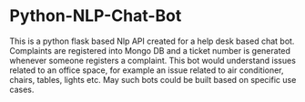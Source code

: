 # Python-NLP-Chat-Bot
This is a python flask based Nlp API created for a help desk based chat bot. 
Complaints are registered into Mongo DB and a ticket number is generated whenever someone registers a complaint. 
This bot would understand issues related to an office space, for example an issue related to air conditioner, chairs, tables, lights etc.
May such bots could be built based on specific use cases.
